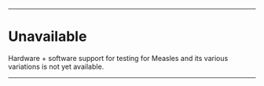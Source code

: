 
***

# Unavailable

Hardware + software support for testing for Measles and its various variations is not yet available.

***
